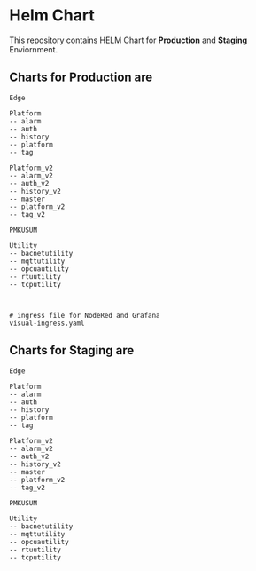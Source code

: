 # Helm Chart
This repository contains HELM Chart for **Production** and **Staging** Enviornment.

## Charts for Production are
```
Edge

Platform
-- alarm
-- auth
-- history
-- platform
-- tag

Platform_v2
-- alarm_v2
-- auth_v2
-- history_v2
-- master
-- platform_v2
-- tag_v2

PMKUSUM

Utility
-- bacnetutility
-- mqttutility
-- opcuautility
-- rtuutility
-- tcputility



# ingress file for NodeRed and Grafana
visual-ingress.yaml
```

## Charts for Staging are
```
Edge

Platform
-- alarm
-- auth
-- history
-- platform
-- tag

Platform_v2
-- alarm_v2
-- auth_v2
-- history_v2
-- master
-- platform_v2
-- tag_v2

PMKUSUM

Utility
-- bacnetutility
-- mqttutility
-- opcuautility
-- rtuutility
-- tcputility
```

